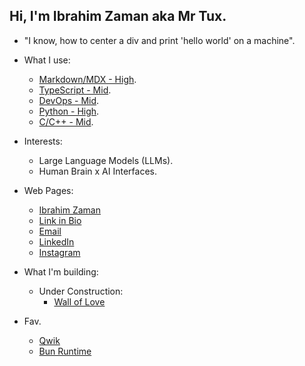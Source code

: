 ## Hi, I'm Ibrahim Zaman aka Mr Tux.

- "I know, how to center a div and print \'hello world\' on a machine".

- What I use:
    - [Markdown/MDX - High](www.markdownguide.org).
    - [TypeScript - Mid](https://www.typescriptlang.org/).
    - [DevOps - Mid](www.docker.com).
    - [Python - High](https://python.org).
    - [C/C++ - Mid](www.markdownguide.org).
- Interests:
    - Large Language Models (LLMs).
    - Human Brain x AI Interfaces.
 
- Web Pages:
    - [Ibrahim Zaman](https://abrahimzaman.com)
    - [Link in Bio](https://tiles.bio/abrahimzaman360)
    - [Email](mailto:abrahimzaman3@gmail.com)
    - [LinkedIn](https://linkedin.com/in/abrahimzaman360)
    - [Instagram](https://instagram.com/abrahimzaman360)
    
- What I'm building:
  - Under Construction:
      - [Wall of Love](https://walloflove.social)
 
- Fav.
  - [Qwik](https://qwik.builder.io/)
  - [Bun Runtime](https://bun.sh)

